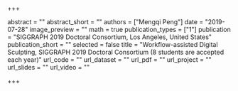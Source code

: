+++

abstract = ""
abstract_short = ""
authors = ["Mengqi Peng"]
date = "2019-07-28"
image_preview = ""
math = true
publication_types = ["1"]
publication = "SIGGRAPH 2019 Doctoral Consortium, Los Angeles, United States"
publication_short = ""
selected = false
title = "Workflow-assisted Digital Sculpting, SIGGRAPH 2019 Doctoral Consortium (8 students are accepted each year)"
url_code = ""
url_dataset = ""
url_pdf = ""
url_project = ""
url_slides = ""
url_video = ""

+++

